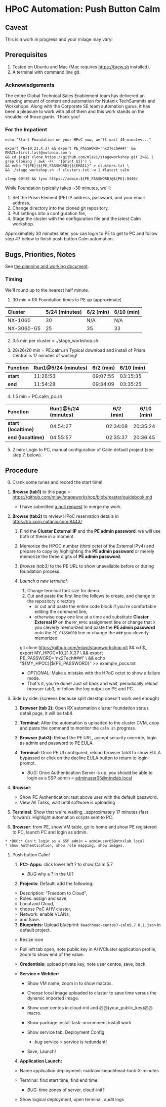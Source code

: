 # HPoC Automation: Push Button Calm

## Caveat ##

This is a work in progress and your milage may vary!

## Prerequisites ##

1. Tested on Ubuntu and Mac (Mac requires https://brew.sh installed).
2. A terminal with command line git.

### Acknowledgements ###

The entire Global Technical Sales Enablement team has delivered an amazing
 amount of content and automation for Nutanix TechSummits and Workshops. Along with the Corporate SE team automation gurus, it has been a pleasure to work with all of them and this work stands on the shoulder of those giants.
 Thank you!

### For the Impatient ###

    echo "Start Foundation on your HPoC now, we'll wait 40 minutes..."

    export PE=10.21.X.37 && export PE_PASSWORD='nx2Tech###!' && EMAIL=first.last@nutanix.com \
    && cd $(git clone https://github.com/mlavi/stageworkshop.git 2>&1 | grep Cloning | awk -F\' '{print $2}') \
    && echo "${PE}|${PE_PASSWORD}|${EMAIL}" > clusters.txt \
    && ./stage_workshop.sh -f clusters.txt -w 1 #latest calm

    sleep 60*30 && lynx https://admin:${PE_PASSWORD}@${PE}:9440/

While Foundation typically takes ~30 minutes, we'll:

1. Set the Prism Element (PE) IP address, password, and your email address,
2. Change directory into the cloned git repository,
3. Put settings into a configuration file,
4. Stage the cluster with the configuration file and the latest Calm workshop.

Approximately 30 minutes later, you can login to PE to get to PC and follow step #7 below to finish push button Calm automation.

## Bugs, Priorities, Notes ##

See [the planning and working document](bugs.md).

### Timing ###

We'll round up to the nearest half minute.

1. 30 min = RX Foundation times to PE up (approximate)

| Cluster | 5/24 (minutes) | 6/2 (min) | 6/10 (min) |
| :------------- | ------------- | --- | ---------- |
| NX-1060 | 30 | N/A | N/A |
| NX-3060-G5 | 25 | 35 | 33 |

2. 0.5 min per cluster = ./stage_workshop.sh

3. 28/26/20 min = PE:calm.sh
Typical download and install of Prism Central is 17 minutes of waiting!

| Function | Run1@5/24 (minutes) | 6/2 (min) | 6/10 (min) |
| :------------- | :------------- | --- | ---------- |
| __start__ | 11:26:53 | 09:07:55 | 03:15:35 |
| __end__ | 11:54:28 | 09:34:09 | 03:35:25 |

4. 1.5 min = PC:calm_pc.sh

| Function | Run1@5/24 (minutes) | 6/2 (min) | 6/10 (min) |
| :------------- | :------------- | --- | ---------- |
| __start (localtime)__ | 04:54:27 | 02:34:08 | 20:35:24 |
| __end (localtime)__ | 04:55:57 | 02:35:37 | 20:36:45 |

5. 2 min: Login to PC, manual configuration of Calm default project (see step 7, below).

## Procedure ##

0. Crank some tunes and record the start time!
1. __Browse (tab1)__ to this page = https://github.com/mlavi/stageworkshop/blob/master/guidebook.md

    - I have submitted [a pull request](https://github.com/nutanixworkshops/stageworkshop/pull/1) to merge my work.
2. __Browse (tab2)__ to review HPoC reservation details in https://rx.corp.nutanix.com:8443/

    1. Find the __Cluster External IP__ and the __PE admin password__:
    we will use both of these in a moment.
    2. Memorize the HPOC number (third octet of the External IPv4)
    and prepare to copy by highlighting the __PE admin password__
    or merely memorize the three digits of __PE admin password__.
    3. *Browse (tab3)* to the PE URL to show unavailable before or during foundation process.
    4. *Launch a new terminal*:

        1. Change terminal font size for demo.
        2. Cut and paste the first line the follows to create, and change to the repository directory
            - or cut and paste the entire code block if you're comfortable editing the command line,
            - otherwise copy one line at a time and substitute __Cluster External IP__
            on the ````MY_HPOC```` assignment line or change that ````X```` you cleverly memorized
            and paste the __PE admin password__ onto the ````PE_PASSWORD```` line
            or change the ````###```` you cleverly memorized.

        git clone https://github.com/mlavi/stageworkshop.git && cd $_
        export MY_HPOC=10.21.X.37 \
        && export PE_PASSWORD='nx2Tech###!' \
        && echo "${MY_HPOC}|${PE_PASSWORD}" >> example_pocs.txt

        - *OPTIONAL:* Make a mistake with the HPoC octet to show a failure mode.
        - That's it, you're done! Just sit back and wait, periodically
        reload browser tab3, or follow the log output on PE and PC...

1. Side by side: (screens because split desktop doesn't work well enough)

   1. __Browser (tab 2):__ Open RX automation cluster foundation status detail page, it will be tab4.
   2. __Terminal:__ After the automation is uploaded to the cluster CVM, copy and paste the command to monitor the ````calm.sh```` progress.

   3. __Browser (tab3):__ Reload the PE URL, accept security override, login as admin and password to PE EULA.
   4. __Terminal:__ Once PE UI configured, reload browser tab3 to show EULA bypassed or click on the decline EULA button to return to login prompt.

      - *BUG:* Once Authentication Server is up, you should be able to login as a SSP admin = adminuser05@ntnxlab.local
  5. __Browser:__

      - Show PE Authentication: test above user with the default password.
      - View All Tasks, wait until software is uploading
  6. __Terminal:__ Show that we're waiting...approximately 17 minutes (fast forward). Highlight automation scripts sent to PC.
  7. __Browser:__ from PE, show VM table, go to home and show PE registered to PC, launch PC and login as admin.

    * *BUG:* Can't login as a SSP admin = adminuser05@ntnxlab.local
    * Show Authentication, show role mapping, show images.

1. Push button Calm!

    1. __PC> Apps:__ click lower left ? to show Calm 5.7

        * *BUG* why a ? in the UI?
    2. __Projects:__ Default: add the following:

      - Description: "Freedom to Cloud",
      - Roles: assign and save,
      - Local and Cloud,
      - choose PoC AHV cluster,
      - Network: enable VLANs,
      - and Save.
    3. __Blueprints:__ Upload blueprint: ````beachhead-centos7-calm5.7.0.1.json```` in default project.

      - Resize icon
      - Pull left tab open, note public key in AHVCluster application profile, zoom to show end of the value.
      - __Credentials:__ upload private key, note user centos, save, back.
      - __Service = Webtier:__

          - Show VM name, zoom in to show macros.
          - Choose local image uploaded to cluster to save time versus the dynamic imported image.
          - Show user centos in cloud-init and @@{your_public_key}@@ macro.
          - Show package install task: uncomment install work
          - Show service tab: Deployment Config

            - *bug* service > service is redundant!
        - Save, Launch!
    4. __Application Launch:__

      - Name application deployment: marklavi-beachhead-took-X-minutes
      - Terminal: find start time, find end time.

        - *BUG:* time zones of server, cloud-init?

      - Show logical deployment, open terminal, audit logs
